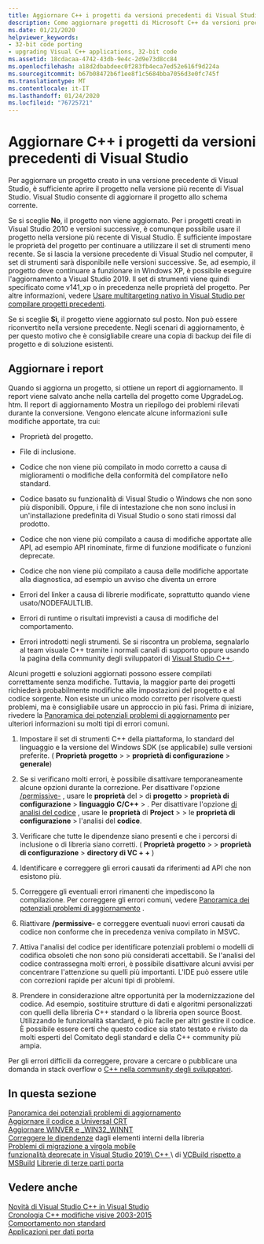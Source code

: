 ```yaml
---
title: Aggiornare C++ i progetti da versioni precedenti di Visual Studio
description: Come aggiornare progetti di Microsoft C++ da versioni precedenti di Visual Studio.
ms.date: 01/21/2020
helpviewer_keywords:
- 32-bit code porting
- upgrading Visual C++ applications, 32-bit code
ms.assetid: 18cdacaa-4742-43db-9e4c-2d9e73d8cc84
ms.openlocfilehash: a18d2dbabdeec0f283fb4eca7ed52e616f9d224a
ms.sourcegitcommit: b67b08472b6f1ee8f1c5684bba7056d3e0fc745f
ms.translationtype: MT
ms.contentlocale: it-IT
ms.lasthandoff: 01/24/2020
ms.locfileid: "76725721"
---
```

# <a name="upgrade-c-projects-from-earlier-versions-of-visual-studio"></a>Aggiornare C++ i progetti da versioni precedenti di Visual Studio

Per aggiornare un progetto creato in una versione precedente di Visual Studio, è sufficiente aprire il progetto nella versione più recente di Visual Studio. Visual Studio consente di aggiornare il progetto allo schema corrente.

Se si sceglie **No**, il progetto non viene aggiornato. Per i progetti creati in Visual Studio 2010 e versioni successive, è comunque possibile usare il progetto nella versione più recente di Visual Studio. È sufficiente impostare le proprietà del progetto per continuare a utilizzare il set di strumenti meno recente. Se si lascia la versione precedente di Visual Studio nel computer, il set di strumenti sarà disponibile nelle versioni successive. Se, ad esempio, il progetto deve continuare a funzionare in Windows XP, è possibile eseguire l'aggiornamento a Visual Studio 2019. Il set di strumenti viene quindi specificato come v141_xp o in precedenza nelle proprietà del progetto. Per altre informazioni, vedere [Usare multitargeting nativo in Visual Studio per compilare progetti precedenti](use-native-multi-targeting.md).

Se si sceglie **Sì**, il progetto viene aggiornato sul posto. Non può essere riconvertito nella versione precedente. Negli scenari di aggiornamento, è per questo motivo che è consigliabile creare una copia di backup dei file di progetto e di soluzione esistenti.

## <a name="upgrade-reports"></a>Aggiornare i report

Quando si aggiorna un progetto, si ottiene un report di aggiornamento. Il report viene salvato anche nella cartella del progetto come UpgradeLog. htm. Il report di aggiornamento Mostra un riepilogo dei problemi rilevati durante la conversione. Vengono elencate alcune informazioni sulle modifiche apportate, tra cui:

- Proprietà del progetto.

- File di inclusione.

- Codice che non viene più compilato in modo corretto a causa di miglioramenti o modifiche della conformità del compilatore nello standard.

- Codice basato su funzionalità di Visual Studio o Windows che non sono più disponibili. Oppure, i file di intestazione che non sono inclusi in un'installazione predefinita di Visual Studio o sono stati rimossi dal prodotto.

- Codice che non viene più compilato a causa di modifiche apportate alle API, ad esempio API rinominate, firme di funzione modificate o funzioni deprecate.

- Codice che non viene più compilato a causa delle modifiche apportate alla diagnostica, ad esempio un avviso che diventa un errore

- Errori del linker a causa di librerie modificate, soprattutto quando viene usato/NODEFAULTLIB.

- Errori di runtime o risultati imprevisti a causa di modifiche del comportamento.

- Errori introdotti negli strumenti. Se si riscontra un problema, segnalarlo al team visuale C++ tramite i normali canali di supporto oppure usando la pagina della community degli sviluppatori di [Visual Studio C++ ](https://developercommunity.visualstudio.com/spaces/62/index.html) .

Alcuni progetti e soluzioni aggiornati possono essere compilati correttamente senza modifiche. Tuttavia, la maggior parte dei progetti richiederà probabilmente modifiche alle impostazioni del progetto e al codice sorgente. Non esiste un unico modo corretto per risolvere questi problemi, ma è consigliabile usare un approccio in più fasi. Prima di iniziare, rivedere la [Panoramica dei potenziali problemi di aggiornamento](../porting/overview-of-potential-upgrade-issues-visual-cpp.md) per ulteriori informazioni su molti tipi di errori comuni.

1. Impostare il set di strumenti C++ della piattaforma, lo standard del linguaggio e la versione del Windows SDK (se applicabile) sulle versioni preferite. ( **Proprietà** **progetto** >  > **proprietà di configurazione** > **generale**)

1. Se si verificano molti errori, è possibile disattivare temporaneamente alcune opzioni durante la correzione. Per disattivare l'opzione [/permissive-](../build/reference/permissive-standards-conformance.md) , usare le **proprietà** del > di **progetto** > **proprietà di configurazione** > **linguaggio** **C/C++**  > . Per disattivare l'opzione [di analisi del codice](/visualstudio/code-quality/code-analysis-for-c-cpp-overview) , usare le **proprietà** di **Project** >  > le **proprietà di configurazione** > l'analisi del **codice**.

1. Verificare che tutte le dipendenze siano presenti e che i percorsi di inclusione o di libreria siano corretti. ( **Proprietà** **progetto** >  > **proprietà di configurazione** > **directory di VC + +** )

1. Identificare e correggere gli errori causati da riferimenti ad API che non esistono più.

1. Correggere gli eventuali errori rimanenti che impediscono la compilazione. Per correggere gli errori comuni, vedere [Panoramica dei potenziali problemi di aggiornamento](../porting/overview-of-potential-upgrade-issues-visual-cpp.md) .

1. Riattivare **/permissive-** e correggere eventuali nuovi errori causati da codice non conforme che in precedenza veniva compilato in MSVC.

1. Attiva l'analisi del codice per identificare potenziali problemi o modelli di codifica obsoleti che non sono più considerati accettabili. Se l'analisi del codice contrassegna molti errori, è possibile disattivare alcuni avvisi per concentrare l'attenzione su quelli più importanti. L'IDE può essere utile con correzioni rapide per alcuni tipi di problemi.

1. Prendere in considerazione altre opportunità per la modernizzazione del codice. Ad esempio, sostituire strutture di dati e algoritmi personalizzati con quelli della libreria C++ standard o la libreria open source Boost. Utilizzando le funzionalità standard, è più facile per altri gestire il codice. È possibile essere certi che questo codice sia stato testato e rivisto da molti esperti del Comitato degli standard e della C++ community più ampia.

Per gli errori difficili da correggere, provare a cercare o pubblicare una domanda in stack overflow o [ C++ nella community degli sviluppatori](https://developercommunity.visualstudio.com/spaces/62/index.html).

## <a name="in-this-section"></a>In questa sezione

[Panoramica dei potenziali problemi di aggiornamento](overview-of-potential-upgrade-issues-visual-cpp.md)\
[Aggiornare il codice a Universal CRT](upgrade-your-code-to-the-universal-crt.md)\
[Aggiornare WINVER e _WIN32_WINNT](modifying-winver-and-win32-winnt.md)\
[Correggere le dipendenze](fix-your-dependencies-on-library-internals.md) dagli elementi interni della libreria\
[Problemi di migrazione a virgola mobile](floating-point-migration-issues.md)\
[funzionalità deprecate in Visual Studio 2019\ C++ ](features-deprecated-in-visual-studio.md)
\ di [VCBuild rispetto a MSBuild](build-system-changes.md)
[Librerie di terze parti porta](porting-third-party-libraries.md)

## <a name="see-also"></a>Vedere anche

[Novità di Visual Studio C++ in Visual Studio](../overview/what-s-new-for-visual-cpp-in-visual-studio.md)\
[Cronologia C++ modifiche visive 2003-2015](../porting/visual-cpp-change-history-2003-2015.md)\
[Comportamento non standard](../cpp/nonstandard-behavior.md)\
[Applicazioni per dati porta](../data/data-access-programming-mfc-atl.md)
